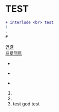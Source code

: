 # TEST

```diff
+ interlude <br> test
!
-
#
```

[연결](test.c)<br>
[프로젝트](https://github.com/TOR-s/LOS)


+
*
-

1.
2.
3. test god
test
